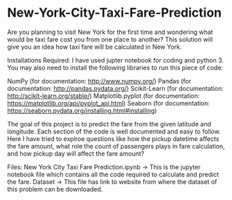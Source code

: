# New-York-City-Taxi-Fare-Prediction

Are you planning to visit New York for the first time and wondering what would be taxi fare cost you from one place to another? This solution will give you an idea how taxi fare will be calculated in New York.

Installations Required: I have used jupter notebook for coding and python 3. You may also need to install the following libraries to run this piece of code:

NumPy (for documentation: http://www.numpy.org/)
Pandas (for documentation: http://pandas.pydata.org/)
Scikit-Learn (for documentation: http://scikit-learn.org/stable/)
Matplotlib.pyplot (for documentation: https://matplotlib.org/api/pyplot_api.html)
Seaborn (for documentation: https://seaborn.pydata.org/installing.html#installing)

The goal of this project is to predict the fare from the given latitude and longitude. Each section of the code is well documented and easy to follow. Here I have tried to explroe questions like how the pickup datetime affects the fare amount, what role the count of passengers plays in fare calculation, and how pickup day will affect the fare amount?

Files:
New York City Taxi Fare Prediction.ipynb ->  This is the jupyter notebook file which contains all the code required to calculate and predict the fare.
Dataset -> This file has link to website from where the dataset of this problem can be downloaded.
